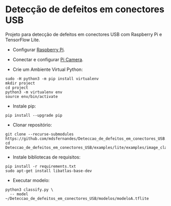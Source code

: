 # Detecção de defeitos em conectores USB
Projeto para detecção de defeitos em conectores USB com Raspberry Pi e TensorFlow Lite.

- Configurar [Raspberry Pi](https://projects.raspberrypi.org/en/projects/raspberry-pi-setting-up/1).

- Conectar e configurar [Pi Camera](https://www.raspberrypi.com/documentation/computers/configuration.html).

- Crie um Ambiente Virtual Python:
```
sudo -H python3 -m pip install virtualenv
mkdir project
cd project
python3 -m virtualenv env
source env/bin/activate
```

- Instale pip:
```
pip install --upgrade pip
```

- Clonar repositório:
```
git clone --recurse-submodules https://github.com/mdsfernandes/Deteccao_de_defeitos_em_conectores_USB.git
cd Deteccao_de_defeitos_em_conectores_USB/examples/lite/examples/image_classification/raspberry_pi
```

- Instale bibliotecas de requisitos:
```
pip install -r requirements.txt
sudo apt-get install libatlas-base-dev
```

- Executar modelo:
```
python3 classify.py \
  -- model ~/Deteccao_de_defeitos_em_conectores_USB/modelos/modeloA.tflite
```
